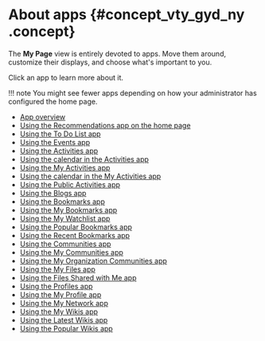 # About apps {#concept_vty_gyd_ny .concept}

The **My Page** view is entirely devoted to apps. Move them around, customize their displays, and choose what's important to you.

Click an app to learn more about it.

!!! note
    You might see fewer apps depending on how your administrator has configured the home page.

-   [App overview](r_hp_widgets.md)
-   [Using the Recommendations app on the home page](t_hp_using_recommended_items_widget.md)
-   [Using the To Do List app](t_using_my_to_do_list_widget.md)
-   [Using the Events app](t_hp_using_events_widget.md)
-   [Using the Activities app](t_hp_using_activities_widget.md)
-   [Using the calendar in the Activities app](t_act_task_access.md)
-   [Using the My Activities app](t_hp_using_my_activities_widget.md)
-   [Using the calendar in the My Activities app](t_my_activities_calendar.md)
-   [Using the Public Activities app](t_hp_using_public_activities_widget.md)
-   [Using the Blogs app](t_hp_using_blogs_widget.md)
-   [Using the Bookmarks app](t_hp_using_bookmarks_widget.md)
-   [Using the My Bookmarks app](t_hp_using_my_bookmarks_widget.md)
-   [Using the My Watchlist app](t_hp_using_my_watchlist_widget.md)
-   [Using the Popular Bookmarks app](t_hp_using_popular_bookmarks_widget.md)
-   [Using the Recent Bookmarks app](t_hp_using_recent_bookmarks_widget.md)
-   [Using the Communities app](t_hp_using_communities_widget.md)
-   [Using the My Communities app](t_hp_using_my_communities_widget.md)
-   [Using the My Organization Communities app](t_hp_using_public_communities_widget.md)
-   [Using the My Files app](t_hp_using_my_files_widget.md)
-   [Using the Files Shared with Me app](t_hp_using_shared_files_widget.md)
-   [Using the Profiles app](t_hp_using_profiles_widget.md)
-   [Using the My Profile app](t_hp_my_profile_widget.md)
-   [Using the My Network app](t_hp_using_my_network_widget.md)
-   [Using the My Wikis app](t_hp_using_my_wikis_widget.md)
-   [Using the Latest Wikis app](t_hp_using_latest_wikis_widget.md)
-   [Using the Popular Wikis app](t_hp_using_popular_wikis_widget.md)

